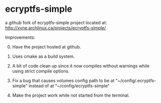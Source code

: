 # ecryptfs-simple
a github fork of ecryptfs-simple project located at: http://xyne.archlinux.ca/projects/ecryptfs-simple/

Improvements:

0. Have the project hosted at github.

1. Uses cmake as a build system.

2. A bit of code clean up since it now compiles without warnings while using strict compile options.

3. Fix a bug that causes volumes config path to be at "~/config/.ecryptfs-simple"
   instead of at "~/config/ecryptfs-simple"

4. Make the project work while not started from the terminal.

